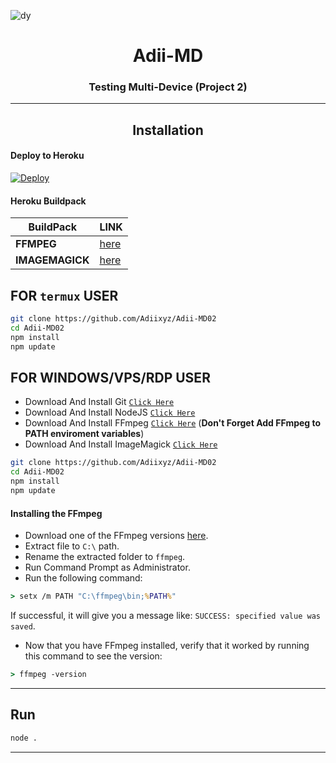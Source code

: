 ![dy](https://telegra.ph/file/3a3edf8916e3239522a34.jpg)
<h1 align="center">Adii-MD</h1>
<h3 align="center">Testing Multi-Device (Project 2)</h3>

--------------
<h2 align="center">Installation</h2>


#### Deploy to Heroku
[![Deploy](https://www.herokucdn.com/deploy/button.svg)](https://heroku.com/deploy?template=https://github.com/Adiixyz/Adii-MD2)

#### Heroku Buildpack
| BuildPack | LINK |
|--------|--------|
| **FFMPEG** |[here](https://github.com/jonathanong/heroku-buildpack-ffmpeg-latest) |
| **IMAGEMAGICK** | [here](https://github.com/DuckyTeam/heroku-buildpack-imagemagick) |

## FOR `termux` USER

```bash
git clone https://github.com/Adiixyz/Adii-MD02
cd Adii-MD02
npm install
npm update
```

## FOR WINDOWS/VPS/RDP USER
* Download And Install Git [`Click Here`](https://git-scm.com/downloads)
* Download And Install NodeJS [`Click Here`](https://nodejs.org/en/download)
* Download And Install FFmpeg [`Click Here`](https://ffmpeg.org/download.html) (**Don't Forget Add FFmpeg to PATH enviroment variables**)
* Download And Install ImageMagick [`Click Here`](https://imagemagick.org/script/download.php)

```bash
git clone https://github.com/Adiixyz/Adii-MD02
cd Adii-MD02
npm install
npm update
```

#### Installing the FFmpeg
* Download one of the FFmpeg versions [here](https://ffmpeg.org/download.html).
* Extract file to `C:\` path.
* Rename the extracted folder to `ffmpeg`.
* Run Command Prompt as Administrator.
* Run the following command:
```cmd
> setx /m PATH "C:\ffmpeg\bin;%PATH%"
```
If successful, it will give you a message like:
`SUCCESS: specified value was saved`.

* Now that you have FFmpeg installed, verify that it worked by running this command to see the version:
```cmd
> ffmpeg -version
```
---------

## Run

```bash
node .
```

---------
